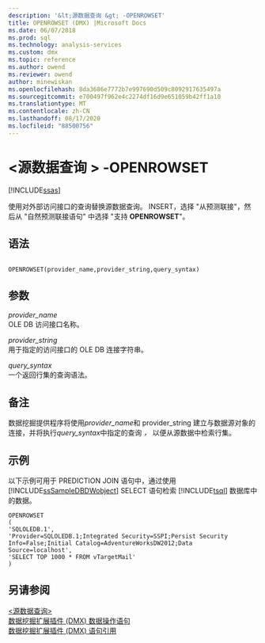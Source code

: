 ```yaml
---
description: '&lt;源数据查询 &gt; -OPENROWSET'
title: OPENROWSET (DMX) |Microsoft Docs
ms.date: 06/07/2018
ms.prod: sql
ms.technology: analysis-services
ms.custom: dmx
ms.topic: reference
ms.author: owend
ms.reviewer: owend
author: minewiskan
ms.openlocfilehash: 8da3686e7772b7e997690d509c8092917635497a
ms.sourcegitcommit: e700497f962e4c2274df16d9e651059b42ff1a10
ms.translationtype: MT
ms.contentlocale: zh-CN
ms.lasthandoff: 08/17/2020
ms.locfileid: "88500756"
---
```

# <a name="ltsource-data-querygt---openrowset"></a>&lt;源数据查询 &gt; -OPENROWSET
[!INCLUDE[ssas](../includes/applies-to-version/ssas.md)]

  使用对外部访问接口的查询替换源数据查询。 INSERT，选择 "从预测联接"，然后从 "自然预测联接语句" 中选择 "支持 **OPENROWSET**"。  
  
## <a name="syntax"></a>语法  
  
```  
  
OPENROWSET(provider_name,provider_string,query_syntax)  
```  
  
## <a name="arguments"></a>参数  
 *provider_name*  
 OLE DB 访问接口名称。  
  
 *provider_string*  
 用于指定的访问接口的 OLE DB 连接字符串。   
  
 *query_syntax*  
 一个返回行集的查询语法。  
  
## <a name="remarks"></a>备注  
 数据挖掘提供程序将使用*provider_name*和 provider_string 建立与数据源对象的连接，并将执行*query_syntax*中指定的查询 *，* 以便从源数据中检索行集。  
  
## <a name="examples"></a>示例  
 以下示例可用于 PREDICTION JOIN 语句中，通过使用 [!INCLUDE[ssSampleDBDWobject](../includes/sssampledbdwobject-md.md)] SELECT 语句检索 [!INCLUDE[tsql](../includes/tsql-md.md)] 数据库中的数据。  
  
```  
OPENROWSET  
(  
'SQLOLEDB.1',  
'Provider=SQLOLEDB.1;Integrated Security=SSPI;Persist Security     Info=False;Initial Catalog=AdventureWorksDW2012;Data Source=localhost',  
'SELECT TOP 1000 * FROM vTargetMail'  
)  
```  
  
## <a name="see-also"></a>另请参阅  
 [&#60;源数据查询&#62;](../dmx/source-data-query.md)   
 [数据挖掘扩展插件 &#40;DMX&#41; 数据操作语句](../dmx/dmx-statements-data-manipulation.md)   
 [数据挖掘扩展插件 (DMX) 语句引用](../dmx/data-mining-extensions-dmx-statements.md)  
  
  
